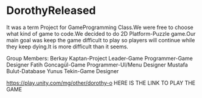 # DorothyReleased
It was a term Project for GameProgramming Class.We were free to choose what kind of game to code.We decided to do 2D Platform-Puzzle game.Our main goal was keep the game difficult to play so players will continue while they keep dying.It is more difficult than it seems.

Group Members:
Berkay Kaptan-Project Leader-Game Programmer-Game Designer
Fatih Goncagül-Game Programmer-UI/Menu Designer
Mustafa Bulut-Database
Yunus Tekin-Game Designer

https://play.unity.com/mg/other/dorothy-o     HERE IS THE LINK TO PLAY THE GAME

